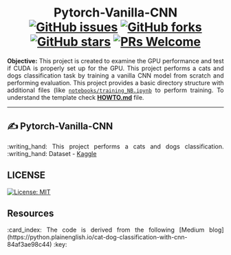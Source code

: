 <h1 align = "center">
  Pytorch-Vanilla-CNN <br>
  <a href="https://github.com/m-np/pytorch-vanilla-cnn/issues"><img alt="GitHub issues" src="https://img.shields.io/github/issues/m-np/pytorch-vanilla-cnn?logo=git&style=plastic"></a>
  <a href="https://github.com/m-np/pytorch-vanilla-cnn/network"><img alt="GitHub forks" src="https://img.shields.io/github/forks/m-np/pytorch-vanilla-cnn?style=plastic&logo=github"></a>
  <a href="https://github.com/m-np/pytorch-vanilla-cnn/stargazers"><img alt="GitHub stars" src="https://img.shields.io/github/stars/m-np/pytorch-vanilla-cnn?style=plastic&logo=github"></a>
  <a href="https://makeapullrequest.com/"><img alt="PRs Welcome" src="https://img.shields.io/badge/PRs-welcome-brightgreen.svg?style=plastic&logo=open-source-initiative"></a>
</h1>

<div align = "justify">

**Objective:** This project is created to examine the GPU performance and test if CUDA is properly set up for the GPU. This project performs a cats and dogs classification task by training a vanilla CNN model from scratch and performing evaluation. This project provides a basic directory structure with additional files (like [`notebooks/training_NB.ipynb`](./notebooks/training_NB.ipynb) to perform training. To understand the template check [**HOWTO.md**](./HOWTO.md) file.

---

</div>

## :writing_hand: Pytorch-Vanilla-CNN

<p align = "justify">:writing_hand: This project performs a cats and dogs classification. :writing_hand: Dataset - <a href = "https://www.kaggle.com/datasets/chetankv/dogs-cats-images">Kaggle</a></p>

## LICENSE 

[![License: MIT](https://img.shields.io/badge/License-MIT-yellow.svg)](./LICENSE)


## Resources

<p align = "justify">:card_index: The code is derived from the following [Medium blog](https://python.plainenglish.io/cat-dog-classification-with-cnn-84af3ae98c44) :key:</p>
